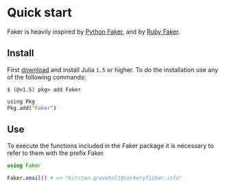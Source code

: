 # Quick start

 Faker is heavily inspired by  [Python Faker](https://github.com/joke2k/faker), and by [Ruby Faker](https://github.com/stympy/faker).

## Install

First [download](https://julialang.org/downloads/#current_stable_release) and install Julia `1.5` or higher.                                                                                                                        To do the installation use any of the following commands:

```
$ (@v1.5) pkg> add Faker
```

```bash
using Pkg
Pkg.add("Faker")
```

## Use

To execute the functions included in the Faker package it is necessary to refer to them with the prefix Faker.

```julia
using Faker

Faker.email() # => "kirsten.greenholt@corkeryfisher.info"
```



